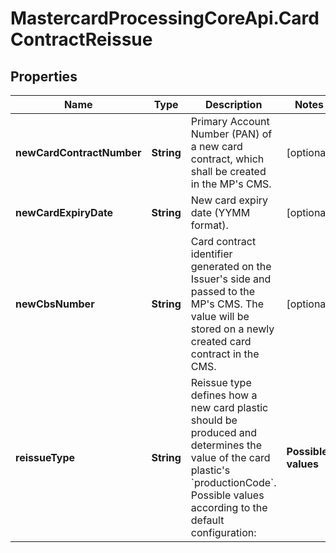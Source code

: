 # MastercardProcessingCoreApi.CardContractReissue

## Properties

Name | Type | Description | Notes
------------ | ------------- | ------------- | -------------
**newCardContractNumber** | **String** | Primary Account Number (PAN) of a new card contract, which shall be created in the MP&#39;s CMS.  | [optional] 
**newCardExpiryDate** | **String** | New card expiry date (YYMM format).  | [optional] 
**newCbsNumber** | **String** | Card contract identifier generated on the Issuer&#39;s side and passed to the MP&#39;s CMS. The value will be stored on a newly created card contract in the CMS.  | [optional] 
**reissueType** | **String** | Reissue type defines how a new card plastic should be produced and determines the value of the card plastic&#39;s &#x60;productionCode&#x60;.  Possible values according to the default configuration:  | **Possible values**           | **Description**                                                            | |------------------------------ |--------------------------------------------------------------------------- | | REISSUE                       | Issue a new card plastic for an existing card contract                     | | RENEW                         | Renew an existing card plastic                                             | | RENEW_D                       | Renew an existing card without physical card creation                      | | REPLACE                       | Replace an existing card plastic                                           | | REPLACE_D                     | Replace an existing card without physical card creation                    | | REPLACE_WITH_PIN_INHERITANCE  | Replace an existing card without physical card creation with the same PIN  | | REPRINT                       | Order a PIN reprint for a physical card                                       |  | **Possible values**           | **Physical card**  | **PAN**  |       **Expiry date**        |                    **PIN**                     | |------------------------------ |:-----------------: |:-------: |:---------------------------: |:---------------------------------------------: | | REISSUE                       |        YES         |   Same   | Set by the MP or the Issuer  | Same (if previously set) or set by the Issuer  | | RENEW                         |        YES         |   Same   | Set by the MP or the Issuer  |                      Same                      | | RENEW_D                       |         NO         |   Same   | Set by the MP or the Issuer  |                  Not required                  | | REPLACE                       |        YES         |   New    | Set by the MP or the Issuer  |                      New                       | | REPLACE_D                     |         NO         |   New    | Set by the MP or the Issuer  |                  Not required                  | | REPLACE_WITH_PIN_INHERITANCE  |         NO         |   New    | Set by the MP or the Issuer  |                      Same                      | | REPRINT                       |        N/A          |   N/A     | N/A                           |                      Same                       |  *Disclaimer: &#x60;reissueType&#x60; is configured in the MP&#39;s CMS and the Issuer is allowed to use only the values configured by the MP.*  | 


